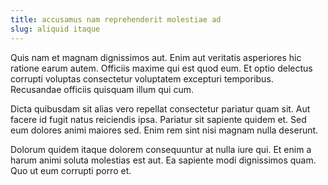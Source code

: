 ```yaml
---
title: accusamus nam reprehenderit molestiae ad
slug: aliquid itaque
---
```


Quis nam et magnam dignissimos aut. Enim aut veritatis asperiores hic ratione earum autem. Officiis maxime qui est quod eum. Et optio delectus corrupti voluptas consectetur voluptatem excepturi temporibus. Recusandae officiis quisquam illum qui cum.

Dicta quibusdam sit alias vero repellat consectetur pariatur quam sit. Aut facere id fugit natus reiciendis ipsa. Pariatur sit sapiente quidem et. Sed eum dolores animi maiores sed. Enim rem sint nisi magnam nulla deserunt.

Dolorum quidem itaque dolorem consequuntur at nulla iure qui. Et enim a harum animi soluta molestias est aut. Ea sapiente modi dignissimos quam. Quo ut eum corrupti porro et.
